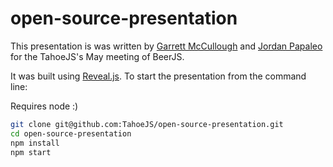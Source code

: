 # open-source-presentation

This presentation is was written by [Garrett McCullough](https://github.com/gwmccull) and [Jordan Papaleo](https://github.com/jordanpapaleo) for the TahoeJS's May meeting of BeerJS.

It was built using [Reveal.js](https://github.com/hakimel/reveal.js).  To start the presentation from the command line:

Requires node :)

```bash
git clone git@github.com:TahoeJS/open-source-presentation.git
cd open-source-presentation
npm install
npm start
```
